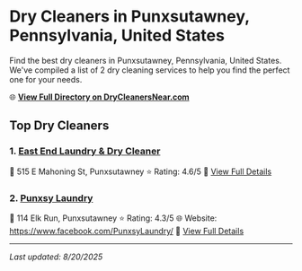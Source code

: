 # Dry Cleaners in Punxsutawney, Pennsylvania, United States

Find the best dry cleaners in Punxsutawney, Pennsylvania, United States. We've compiled a list of 2 dry cleaning services to help you find the perfect one for your needs.

🌐 **[View Full Directory on DryCleanersNear.com](https://drycleanersnear.com/city/US/Pennsylvania/Punxsutawney)**

## Top Dry Cleaners

### 1. [East End Laundry & Dry Cleaner](https://drycleanersnear.com/dryCleaner/686735a7bb1702f4ee39b0b3/east-end-laundry-dry-cleaner)
📍 515 E Mahoning St, Punxsutawney
⭐ Rating: 4.6/5
🔗 [View Full Details](https://drycleanersnear.com/dryCleaner/686735a7bb1702f4ee39b0b3/east-end-laundry-dry-cleaner)

### 2. [Punxsy Laundry](https://drycleanersnear.com/dryCleaner/686735abbb1702f4ee39b0e7/punxsy-laundry)
📍 114 Elk Run, Punxsutawney
⭐ Rating: 4.3/5
🌐 Website: https://www.facebook.com/PunxsyLaundry/
🔗 [View Full Details](https://drycleanersnear.com/dryCleaner/686735abbb1702f4ee39b0e7/punxsy-laundry)


---

*Last updated: 8/20/2025*
